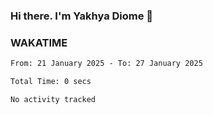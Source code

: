### Hi there. I'm Yakhya Diome 👋

### WAKATIME
<!--START_SECTION:waka-->

```txt
From: 21 January 2025 - To: 27 January 2025

Total Time: 0 secs

No activity tracked
```

<!--END_SECTION:waka-->
